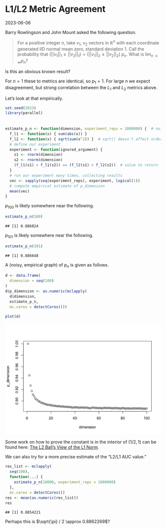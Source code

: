 L1/L2 Metric Agreement
================
2023-06-06

Barry Rowlingson and John Mount asked the following question.

> For a positive integer $n$, take $v_1$, $v_2$ vectors in
> $\mathbb{R}^n$ with each coordinate generated IID normal mean zero,
> standard deviation 1. Call the probability that
> $(||v_1||_1 \ge ||v_2||_1) = (||v_1||_2 \ge ||v_2||_2)$ $p_n$. What is
> $\lim_{n \rightarrow \infty} p_n$?

Is this an obvious known result?

For $n = 1$ these to metrics are identical, so $p_1 = 1$. For large $n$
we expect disagreement, but strong correlation between the $L_1$ and
$L_2$ metrics above.

Let’s look at that empirically.

``` r
set.seed(2023)
library(parallel)


estimate_p_n <- function(dimension, experiment_reps = 1000000) {  # noisy empirical estimate
  f_l1 <- function(x) { sum(abs(x)) }
  f_l2 <- function(x) { sqrt(sum(x^2)) }  # sqrt() doesn't affect order, so could leave it out.
  # define our experiment
  experiment <- function(ignored_argument) { 
    s1 <- rnorm(dimension)
    s2 <- rnorm(dimension)
    (f_l1(s1) > f_l1(s2)) == (f_l2(s1) > f_l2(s2))  # value to return
  }
  # run our experiment many times, collecting results
  vec <- vapply(seq(experiment_reps), experiment, logical(1))
  # compute empirical estimate of p_dimension
  mean(vec)
}
```

$p_{100}$ is likely somewhere near the following.

``` r
estimate_p_n(100)
```

    ## [1] 0.886824

$p_{101}$ is likely somewhere near the following.

``` r
estimate_p_n(101)
```

    ## [1] 0.886648

A (noisy, empirical graph) of $p_n$ is given as follows.

``` r
d <- data.frame(
  dimension = seq(100)
)
d$p_dimension <- as.numeric(mclapply(
  d$dimension, 
  estimate_p_n, 
  mc.cores = detectCores()))
```

``` r
plot(d)
```

![](exp_l2_files/figure-gfm/unnamed-chunk-5-1.png)<!-- -->

Some work on how to prove the constant is in the interior of $(1/2, 1)$
can be found here: [The L2 Ball’s View of the L1
Norm](https://github.com/WinVector/Examples/blob/main/L1L2/L1L2.ipynb).

We can also try for a more precise estimate of the “L2/L1 AUC value.”

``` r
res_list <- mclapply(
  seq(100),
  function(...) {
    estimate_p_n(10000, experiment_reps = 1000000)
  },
  mc.cores = detectCores())
res <- mean(as.numeric(res_list))
res
```

    ## [1] 0.8854221

Perhaps this is $\sqrt{\pi} / 2 \approx 0.8862269$?
